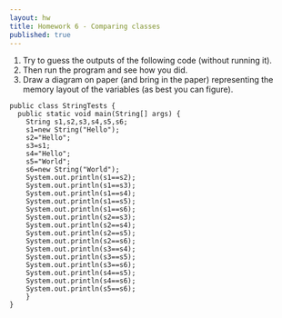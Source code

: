 ```yaml
---
layout: hw
title: Homework 6 - Comparing classes
published: true
---	   
```


 1. Try to guess the outputs of the following code (without running it).
 2. Then run the program and see how you did.
 3. Draw a diagram on paper (and bring in the paper) representing the memory layout of the variables (as best you can figure).

>
    public class StringTests {   
      public static void main(String[] args) {
        String s1,s2,s3,s4,s5,s6;
        s1=new String("Hello");
        s2="Hello";
        s3=s1;
        s4="Hello";
        s5="World";
        s6=new String("World");
        System.out.println(s1==s2);
        System.out.println(s1==s3);
        System.out.println(s1==s4);
        System.out.println(s1==s5);
        System.out.println(s1==s6);
        System.out.println(s2==s3);
        System.out.println(s2==s4);
        System.out.println(s2==s5);
        System.out.println(s2==s6);
        System.out.println(s3==s4);
        System.out.println(s3==s5);
        System.out.println(s3==s6);
        System.out.println(s4==s5);
        System.out.println(s4==s6);
        System.out.println(s5==s6);
        }
    }
       
